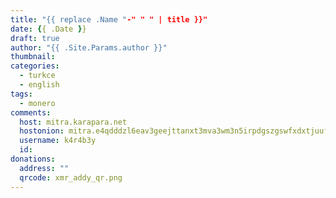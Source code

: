 ```yaml
---
title: "{{ replace .Name "-" " " | title }}"
date: {{ .Date }}
draft: true
author: "{{ .Site.Params.author }}"
thumbnail:
categories:
  - turkce
  - english
tags:
  - monero
comments:
  host: mitra.karapara.net
  hostonion: mitra.e4qdddzl6eav3geejttanxt3mva3wm3n5irpdgszgswfxdxtjuufwnqd.onion
  username: k4r4b3y
  id: 
donations:
  address: ""
  qrcode: xmr_addy_qr.png
---
```

